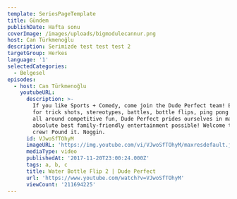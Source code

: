 ```yaml
---
template: SeriesPageTemplate
title: Gündem
publishDate: Hafta sonu
coverImage: /images/uploads/bigmodulecannur.png
host: Can Türkmenoğlu
description: Serimizde test test test 2
targetGroup: Herkes
language: '1'
selectedCategories:
  - Belgesel
episodes:
  - host: Can Türkmenoğlu
    youtubeURL:
      description: >-
        If you like Sports + Comedy, come join the Dude Perfect team! Best known
        for trick shots, stereotypes, battles, bottle flips, ping pong shots and
        all around competitive fun, Dude Perfect prides ourselves in making the
        absolute best family-friendly entertainment possible! Welcome to the
        crew! Pound it. Noggin.
      id: VJwoSfTOhyM
      imageURL: 'https://img.youtube.com/vi/VJwoSfTOhyM/maxresdefault.jpg'
      mediaType: video
      publishedAt: '2017-11-20T23:00:24.000Z'
      tags: a, b, c
      title: Water Bottle Flip 2 | Dude Perfect
      url: 'https://www.youtube.com/watch?v=VJwoSfTOhyM'
      viewCount: '211694225'
---
```


